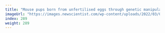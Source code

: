 ```yaml
---
title: "Mouse pups born from unfertilised eggs through genetic manipulation"
imageUrl: "https://images.newscientist.com/wp-content/uploads/2022/03/07155928/SEI_91493552.jpg?width=600"
index: 289
weight: 289
---
```

